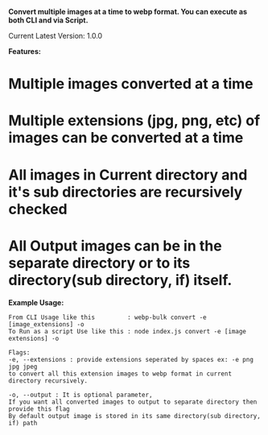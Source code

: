 


**Convert multiple images at a time to **webp** format.
You can execute as both CLI and via Script.**

Current Latest Version: 1.0.0

**Features:**

# Multiple images converted at a time
# Multiple extensions (jpg, png, etc) of images can be converted at a time
# All images in Current directory and it's sub directories are recursively checked
# All Output images can be in the separate directory or to its directory(sub directory, if) itself.



**Example Usage:**

```
From CLI Usage like this         : webp-bulk convert -e [image_extensions] -o
To Run as a script Use like this : node index.js convert -e [image extensions] -o

Flags:
-e, --extensions : provide extensions seperated by spaces ex: -e png jpg jpeg 
to convert all this extension images to webp format in current directory recursively.

-o, --output : It is optional parameter,
If you want all converted images to output to separate directory then provide this flag
By default output image is stored in its same directory(sub directory, if) path

```
